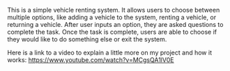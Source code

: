 This is a simple vehicle renting system. It allows users to choose between multiple options, like adding a vehicle to the system, renting a vehicle, or returning a vehicle.
After user inputs an option, they are asked questions to complete the task. Once the task is complete, users are able to choose if they would like to do something else or exit the system.


Here is a link to a video to explain a little more on my project and how it works: https://www.youtube.com/watch?v=MCgsQA1lV0E
